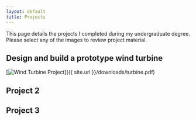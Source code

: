 ```yaml
---
layout: default
title: Projects
---
```


This page details the projects I completed during my undergraduate degree.
Please select any of the images to review project material.

## Design and build a prototype wind turbine


[![Wind Turbine Project](/assets/images/Turbine.jpeg)]({{ site.url }}/downloads/turbine.pdf)

## Project 2

## Project 3

## 
